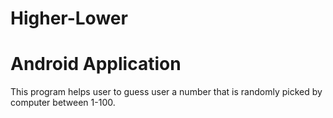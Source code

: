 # Higher-Lower
# Android Application
This program helps user to guess user a number that is randomly picked by computer between 1-100.

